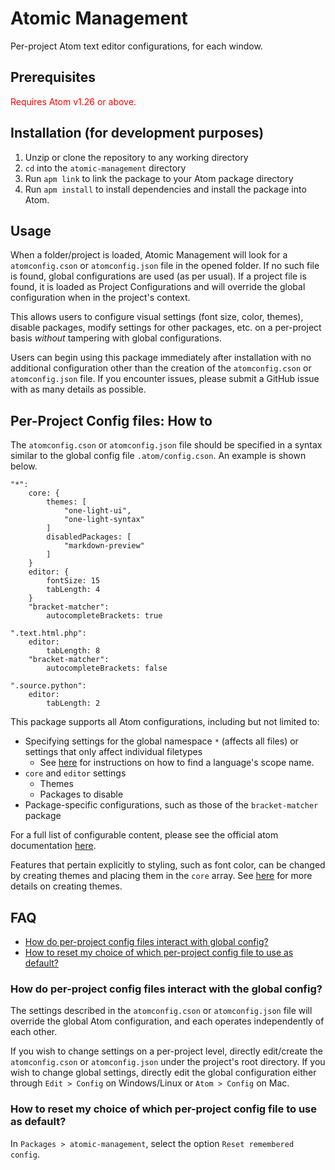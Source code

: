 # Atomic Management
Per-project Atom text editor configurations, for each window.

## Prerequisites
<span style="color:red">Requires Atom v1.26 or above.</span>

## Installation (for development purposes)

1. Unzip or clone the repository to any working directory
2. `cd` into the `atomic-management` directory
3. Run `apm link` to link the package to your Atom package directory
4. Run `apm install` to install dependencies and install the package into Atom.

## Usage
When a folder/project is loaded, Atomic Management will look for a
`atomconfig.cson` or `atomconfig.json` file in the opened folder. If no such
file is found, global configurations are used (as per usual). If a project file
is found, it is loaded as Project Configurations and will override the global
configuration when in the project's context.

This allows users to configure visual settings (font size, color, themes),
disable packages, modify settings for other packages, etc. on a per-project
basis *without* tampering with global configurations.

Users can begin using this package immediately after installation with no
additional configuration other than the creation of the `atomconfig.cson` or
`atomconfig.json` file. If you encounter issues, please submit a GitHub issue
with as many details as possible.

## Per-Project Config files: How to
The `atomconfig.cson` or `atomconfig.json` file should be specified in a syntax
similar to the global config file `.atom/config.cson`. An example is shown
below.

```
"*":
    core: {
        themes: [
            "one-light-ui",
            "one-light-syntax"
        ]
        disabledPackages: [
            "markdown-preview"
        ]
    }
    editor: {
        fontSize: 15
        tabLength: 4
    }
    "bracket-matcher":
        autocompleteBrackets: true

".text.html.php":
    editor:
        tabLength: 8
    "bracket-matcher":
        autocompleteBrackets: false

".source.python":
    editor:
        tabLength: 2
```

This package supports all Atom configurations, including but not limited to:

- Specifying settings for the global namespace `*` (affects all files) or
  settings that only affect individual filetypes
    - See [here](https://flight-manual.atom.io/using-atom/sections/basic-customization/#finding-a-languages-scope-name)
      for instructions on how to find a language's scope name.
- `core` and `editor` settings
    - Themes
    - Packages to disable
- Package-specific configurations, such as those of the `bracket-matcher`
  package

For a full list of configurable content, please see the official atom
documentation [here](https://flight-manual.atom.io/using-atom/sections/basic-customization/#configuration-key-reference).

Features that pertain explicitly to styling, such as font color, can be changed
by creating themes and placing them in the `core` array. See
[here][creating-a-theme] for more details on creating themes.

[creating-a-theme]: https://flight-manual.atom.io/hacking-atom/sections/creating-a-theme/

## FAQ
- [How do per-project config files interact with global config?](#How-do-per-project-config-files-interact-with-global-config)
- [How to reset my choice of which per-project config file to use as default?](#How-to-reset-my-choice-of-which-per-project-config-file-to-use-as-default)

### How do per-project config files interact with the global config?
The settings described in the `atomconfig.cson` or `atomconfig.json` file
will override the global Atom configuration, and each operates independently of
each other.

If you wish to change settings on a per-project level, directly edit/create the
`atomconfig.cson` or `atomconfig.json` under the project's root directory. If
you wish to change global settings, directly edit the global configuration
either through `Edit > Config` on Windows/Linux or `Atom > Config` on Mac.

### How to reset my choice of which per-project config file to use as default?
In `Packages > atomic-management`, select the option `Reset remembered config`.
